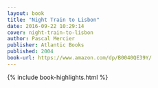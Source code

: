 ```yaml
---
layout: book
title: "Night Train to Lisbon"
date: 2016-09-22 10:29:14
cover: night-train-to-lisbon
author: Pascal Mercier
publisher: Atlantic Books
published: 2004
book-url: https://www.amazon.com/dp/B0040QE39Y/
---
```


{% include book-highlights.html %}

